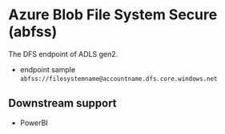 # Azure Blob File System Secure (abfss)

The DFS endpoint of ADLS gen2.
- endpoint sample `abfss://filesystemname@accountname.dfs.core.windows.net`

## Downstream support
- PowerBI